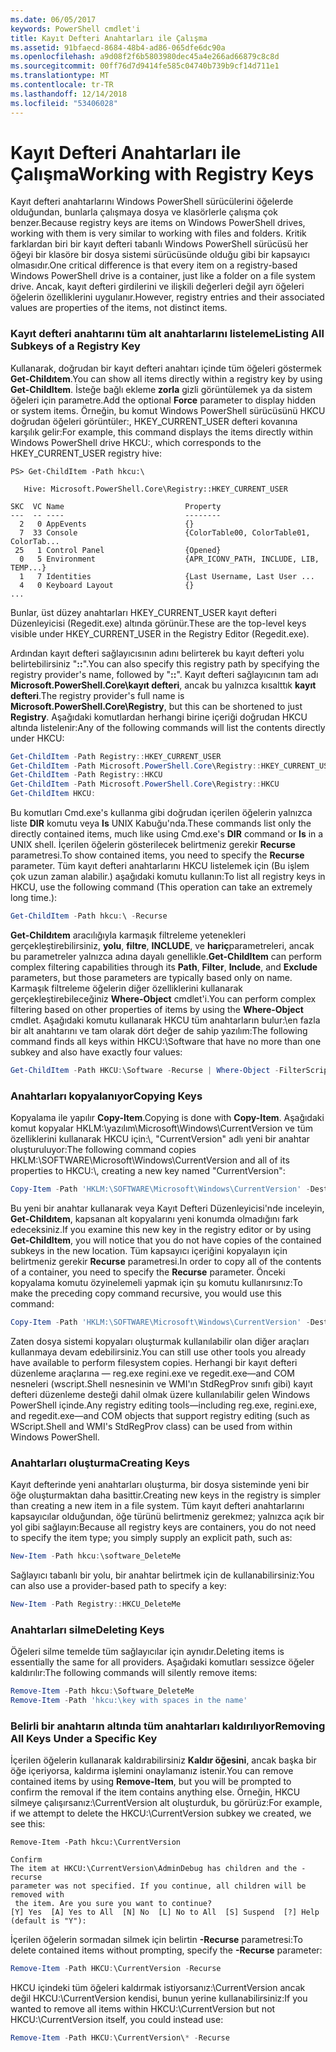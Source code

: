 ```yaml
---
ms.date: 06/05/2017
keywords: PowerShell cmdlet'i
title: Kayıt Defteri Anahtarları ile Çalışma
ms.assetid: 91bfaecd-8684-48b4-ad86-065dfe6dc90a
ms.openlocfilehash: a9d08f2f6b5803980dec45a4e266ad66879c8c8d
ms.sourcegitcommit: 00ff76d7d9414fe585c04740b739b9cf14d711e1
ms.translationtype: MT
ms.contentlocale: tr-TR
ms.lasthandoff: 12/14/2018
ms.locfileid: "53406028"
---
```

# <a name="working-with-registry-keys"></a><span data-ttu-id="3d9c8-103">Kayıt Defteri Anahtarları ile Çalışma</span><span class="sxs-lookup"><span data-stu-id="3d9c8-103">Working with Registry Keys</span></span>

<span data-ttu-id="3d9c8-104">Kayıt defteri anahtarlarını Windows PowerShell sürücülerini öğelerde olduğundan, bunlarla çalışmaya dosya ve klasörlerle çalışma çok benzer.</span><span class="sxs-lookup"><span data-stu-id="3d9c8-104">Because registry keys are items on Windows PowerShell drives, working with them is very similar to working with files and folders.</span></span> <span data-ttu-id="3d9c8-105">Kritik farklardan biri bir kayıt defteri tabanlı Windows PowerShell sürücüsü her öğeyi bir klasöre bir dosya sistemi sürücüsünde olduğu gibi bir kapsayıcı olmasıdır.</span><span class="sxs-lookup"><span data-stu-id="3d9c8-105">One critical difference is that every item on a registry-based Windows PowerShell drive is a container, just like a folder on a file system drive.</span></span> <span data-ttu-id="3d9c8-106">Ancak, kayıt defteri girdilerini ve ilişkili değerleri değil ayrı öğeleri öğelerin özelliklerini uygulanır.</span><span class="sxs-lookup"><span data-stu-id="3d9c8-106">However, registry entries and their associated values are properties of the items, not distinct items.</span></span>

### <a name="listing-all-subkeys-of-a-registry-key"></a><span data-ttu-id="3d9c8-107">Kayıt defteri anahtarını tüm alt anahtarlarını listeleme</span><span class="sxs-lookup"><span data-stu-id="3d9c8-107">Listing All Subkeys of a Registry Key</span></span>

<span data-ttu-id="3d9c8-108">Kullanarak, doğrudan bir kayıt defteri anahtarı içinde tüm öğeleri göstermek **Get-Childıtem**.</span><span class="sxs-lookup"><span data-stu-id="3d9c8-108">You can show all items directly within a registry key by using **Get-ChildItem**.</span></span> <span data-ttu-id="3d9c8-109">İsteğe bağlı ekleme **zorla** gizli görüntülemek ya da sistem öğeleri için parametre.</span><span class="sxs-lookup"><span data-stu-id="3d9c8-109">Add the optional **Force** parameter to display hidden or system items.</span></span> <span data-ttu-id="3d9c8-110">Örneğin, bu komut Windows PowerShell sürücüsünü HKCU doğrudan öğeleri görüntüler:, HKEY_CURRENT_USER defteri kovanına karşılık gelir:</span><span class="sxs-lookup"><span data-stu-id="3d9c8-110">For example, this command displays the items directly within Windows PowerShell drive HKCU:, which corresponds to the HKEY_CURRENT_USER registry hive:</span></span>

```
PS> Get-ChildItem -Path hkcu:\

   Hive: Microsoft.PowerShell.Core\Registry::HKEY_CURRENT_USER

SKC  VC Name                           Property
---  -- ----                           --------
  2   0 AppEvents                      {}
  7  33 Console                        {ColorTable00, ColorTable01, ColorTab...
 25   1 Control Panel                  {Opened}
  0   5 Environment                    {APR_ICONV_PATH, INCLUDE, LIB, TEMP...}
  1   7 Identities                     {Last Username, Last User ...
  4   0 Keyboard Layout                {}
...
```

<span data-ttu-id="3d9c8-111">Bunlar, üst düzey anahtarları HKEY_CURRENT_USER kayıt defteri Düzenleyicisi (Regedit.exe) altında görünür.</span><span class="sxs-lookup"><span data-stu-id="3d9c8-111">These are the top-level keys visible under HKEY_CURRENT_USER in the Registry Editor (Regedit.exe).</span></span>

<span data-ttu-id="3d9c8-112">Ardından kayıt defteri sağlayıcısının adını belirterek bu kayıt defteri yolu belirtebilirsiniz "**::**".</span><span class="sxs-lookup"><span data-stu-id="3d9c8-112">You can also specify this registry path by specifying the registry provider's name, followed by "**::**".</span></span> <span data-ttu-id="3d9c8-113">Kayıt defteri sağlayıcının tam adı **Microsoft.PowerShell.Core\\kayıt defteri**, ancak bu yalnızca kısalttık **kayıt defteri**.</span><span class="sxs-lookup"><span data-stu-id="3d9c8-113">The registry provider's full name is **Microsoft.PowerShell.Core\\Registry**, but this can be shortened to just **Registry**.</span></span> <span data-ttu-id="3d9c8-114">Aşağıdaki komutlardan herhangi birine içeriği doğrudan HKCU altında listelenir:</span><span class="sxs-lookup"><span data-stu-id="3d9c8-114">Any of the following commands will list the contents directly under HKCU:</span></span>

```powershell
Get-ChildItem -Path Registry::HKEY_CURRENT_USER
Get-ChildItem -Path Microsoft.PowerShell.Core\Registry::HKEY_CURRENT_USER
Get-ChildItem -Path Registry::HKCU
Get-ChildItem -Path Microsoft.PowerShell.Core\Registry::HKCU
Get-ChildItem HKCU:
```

<span data-ttu-id="3d9c8-115">Bu komutları Cmd.exe's kullanma gibi doğrudan içerilen öğelerin yalnızca liste **DIR** komutu veya **ls** UNIX Kabuğu'nda.</span><span class="sxs-lookup"><span data-stu-id="3d9c8-115">These commands list only the directly contained items, much like using Cmd.exe's **DIR** command or **ls** in a UNIX shell.</span></span> <span data-ttu-id="3d9c8-116">İçerilen öğelerin gösterilecek belirtmeniz gerekir **Recurse** parametresi.</span><span class="sxs-lookup"><span data-stu-id="3d9c8-116">To show contained items, you need to specify the **Recurse** parameter.</span></span> <span data-ttu-id="3d9c8-117">Tüm kayıt defteri anahtarlarını HKCU listelemek için (Bu işlem çok uzun zaman alabilir.) aşağıdaki komutu kullanın:</span><span class="sxs-lookup"><span data-stu-id="3d9c8-117">To list all registry keys in HKCU, use the following command (This operation can take an extremely long time.):</span></span>

```powershell
Get-ChildItem -Path hkcu:\ -Recurse
```

<span data-ttu-id="3d9c8-118">**Get-Childıtem** aracılığıyla karmaşık filtreleme yetenekleri gerçekleştirebilirsiniz, **yolu**, **filtre**, **INCLUDE**, ve **hariç**parametreleri, ancak bu parametreler yalnızca adına dayalı genellikle.</span><span class="sxs-lookup"><span data-stu-id="3d9c8-118">**Get-ChildItem** can perform complex filtering capabilities through its **Path**, **Filter**, **Include**, and **Exclude** parameters, but those parameters are typically based only on name.</span></span> <span data-ttu-id="3d9c8-119">Karmaşık filtreleme öğelerin diğer özelliklerini kullanarak gerçekleştirebileceğiniz **Where-Object** cmdlet'i.</span><span class="sxs-lookup"><span data-stu-id="3d9c8-119">You can perform complex filtering based on other properties of items by using the **Where-Object** cmdlet.</span></span> <span data-ttu-id="3d9c8-120">Aşağıdaki komutu kullanarak HKCU tüm anahtarların bulur:\\en fazla bir alt anahtarını ve tam olarak dört değer de sahip yazılım:</span><span class="sxs-lookup"><span data-stu-id="3d9c8-120">The following command finds all keys within HKCU:\\Software that have no more than one subkey and also have exactly four values:</span></span>

```powershell
Get-ChildItem -Path HKCU:\Software -Recurse | Where-Object -FilterScript {($_.SubKeyCount -le 1) -and ($_.ValueCount -eq 4) }
```

### <a name="copying-keys"></a><span data-ttu-id="3d9c8-121">Anahtarları kopyalanıyor</span><span class="sxs-lookup"><span data-stu-id="3d9c8-121">Copying Keys</span></span>

<span data-ttu-id="3d9c8-122">Kopyalama ile yapılır **Copy-Item**.</span><span class="sxs-lookup"><span data-stu-id="3d9c8-122">Copying is done with **Copy-Item**.</span></span> <span data-ttu-id="3d9c8-123">Aşağıdaki komut kopyalar HKLM:\\yazılım\\Microsoft\\Windows\\CurrentVersion ve tüm özelliklerini kullanarak HKCU için:\\, "CurrentVersion" adlı yeni bir anahtar oluşturuluyor:</span><span class="sxs-lookup"><span data-stu-id="3d9c8-123">The following command copies HKLM:\\SOFTWARE\\Microsoft\\Windows\\CurrentVersion and all of its properties to HKCU:\\, creating a new key named "CurrentVersion":</span></span>

```powershell
Copy-Item -Path 'HKLM:\SOFTWARE\Microsoft\Windows\CurrentVersion' -Destination hkcu:
```

<span data-ttu-id="3d9c8-124">Bu yeni bir anahtar kullanarak veya Kayıt Defteri Düzenleyicisi'nde inceleyin, **Get-Childıtem**, kapsanan alt kopyalarını yeni konumda olmadığını fark edeceksiniz.</span><span class="sxs-lookup"><span data-stu-id="3d9c8-124">If you examine this new key in the registry editor or by using **Get-ChildItem**, you will notice that you do not have copies of the contained subkeys in the new location.</span></span> <span data-ttu-id="3d9c8-125">Tüm kapsayıcı içeriğini kopyalayın için belirtmeniz gerekir **Recurse** parametresi.</span><span class="sxs-lookup"><span data-stu-id="3d9c8-125">In order to copy all of the contents of a container, you need to specify the **Recurse** parameter.</span></span> <span data-ttu-id="3d9c8-126">Önceki kopyalama komutu özyinelemeli yapmak için şu komutu kullanırsınız:</span><span class="sxs-lookup"><span data-stu-id="3d9c8-126">To make the preceding copy command recursive, you would use this command:</span></span>

```powershell
Copy-Item -Path 'HKLM:\SOFTWARE\Microsoft\Windows\CurrentVersion' -Destination hkcu: -Recurse
```

<span data-ttu-id="3d9c8-127">Zaten dosya sistemi kopyaları oluşturmak kullanılabilir olan diğer araçları kullanmaya devam edebilirsiniz.</span><span class="sxs-lookup"><span data-stu-id="3d9c8-127">You can still use other tools you already have available to perform filesystem copies.</span></span> <span data-ttu-id="3d9c8-128">Herhangi bir kayıt defteri düzenleme araçlarına — reg.exe regini.exe ve regedit.exe—and COM nesneleri (wscript.Shell nesnesinin ve WMI'ın StdRegProv sınıfı gibi) kayıt defteri düzenleme desteği dahil olmak üzere kullanılabilir gelen Windows PowerShell içinde.</span><span class="sxs-lookup"><span data-stu-id="3d9c8-128">Any registry editing tools—including reg.exe, regini.exe, and regedit.exe—and COM objects that support registry editing (such as WScript.Shell and WMI's StdRegProv class) can be used from within Windows PowerShell.</span></span>

### <a name="creating-keys"></a><span data-ttu-id="3d9c8-129">Anahtarları oluşturma</span><span class="sxs-lookup"><span data-stu-id="3d9c8-129">Creating Keys</span></span>

<span data-ttu-id="3d9c8-130">Kayıt defterinde yeni anahtarları oluşturma, bir dosya sisteminde yeni bir öğe oluşturmaktan daha basittir.</span><span class="sxs-lookup"><span data-stu-id="3d9c8-130">Creating new keys in the registry is simpler than creating a new item in a file system.</span></span> <span data-ttu-id="3d9c8-131">Tüm kayıt defteri anahtarlarını kapsayıcılar olduğundan, öğe türünü belirtmeniz gerekmez; yalnızca açık bir yol gibi sağlayın:</span><span class="sxs-lookup"><span data-stu-id="3d9c8-131">Because all registry keys are containers, you do not need to specify the item type; you simply supply an explicit path, such as:</span></span>

```powershell
New-Item -Path hkcu:\software_DeleteMe
```

<span data-ttu-id="3d9c8-132">Sağlayıcı tabanlı bir yolu, bir anahtar belirtmek için de kullanabilirsiniz:</span><span class="sxs-lookup"><span data-stu-id="3d9c8-132">You can also use a provider-based path to specify a key:</span></span>

```powershell
New-Item -Path Registry::HKCU_DeleteMe
```

### <a name="deleting-keys"></a><span data-ttu-id="3d9c8-133">Anahtarları silme</span><span class="sxs-lookup"><span data-stu-id="3d9c8-133">Deleting Keys</span></span>

<span data-ttu-id="3d9c8-134">Öğeleri silme temelde tüm sağlayıcılar için aynıdır.</span><span class="sxs-lookup"><span data-stu-id="3d9c8-134">Deleting items is essentially the same for all providers.</span></span> <span data-ttu-id="3d9c8-135">Aşağıdaki komutları sessizce öğeler kaldırılır:</span><span class="sxs-lookup"><span data-stu-id="3d9c8-135">The following commands will silently remove items:</span></span>

```powershell
Remove-Item -Path hkcu:\Software_DeleteMe
Remove-Item -Path 'hkcu:\key with spaces in the name'
```

### <a name="removing-all-keys-under-a-specific-key"></a><span data-ttu-id="3d9c8-136">Belirli bir anahtarın altında tüm anahtarları kaldırılıyor</span><span class="sxs-lookup"><span data-stu-id="3d9c8-136">Removing All Keys Under a Specific Key</span></span>

<span data-ttu-id="3d9c8-137">İçerilen öğelerin kullanarak kaldırabilirsiniz **Kaldır öğesini**, ancak başka bir öğe içeriyorsa, kaldırma işlemini onaylamanız istenir.</span><span class="sxs-lookup"><span data-stu-id="3d9c8-137">You can remove contained items by using **Remove-Item**, but you will be prompted to confirm the removal if the item contains anything else.</span></span> <span data-ttu-id="3d9c8-138">Örneğin, HKCU silmeye çalışırsanız:\\CurrentVersion alt oluşturduk, bu görürüz:</span><span class="sxs-lookup"><span data-stu-id="3d9c8-138">For example, if we attempt to delete the HKCU:\\CurrentVersion subkey we created, we see this:</span></span>

```
Remove-Item -Path hkcu:\CurrentVersion

Confirm
The item at HKCU:\CurrentVersion\AdminDebug has children and the -recurse
parameter was not specified. If you continue, all children will be removed with
 the item. Are you sure you want to continue?
[Y] Yes  [A] Yes to All  [N] No  [L] No to All  [S] Suspend  [?] Help
(default is "Y"):
```

<span data-ttu-id="3d9c8-139">İçerilen öğelerin sormadan silmek için belirtin **-Recurse** parametresi:</span><span class="sxs-lookup"><span data-stu-id="3d9c8-139">To delete contained items without prompting, specify the **-Recurse** parameter:</span></span>

```powershell
Remove-Item -Path HKCU:\CurrentVersion -Recurse
```

<span data-ttu-id="3d9c8-140">HKCU içindeki tüm öğeleri kaldırmak istiyorsanız:\\CurrentVersion ancak değil HKCU:\\CurrentVersion kendisi, bunun yerine kullanabilirsiniz:</span><span class="sxs-lookup"><span data-stu-id="3d9c8-140">If you wanted to remove all items within HKCU:\\CurrentVersion but not HKCU:\\CurrentVersion itself, you could instead use:</span></span>

```powershell
Remove-Item -Path HKCU:\CurrentVersion\* -Recurse
```